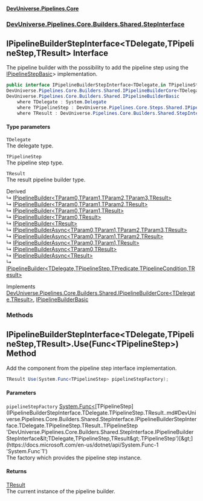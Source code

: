 #### [DevUniverse.Pipelines.Core](Pipelines.md 'Pipelines')
### [DevUniverse.Pipelines.Core.Builders.Shared.StepInterface](Pipelines.md#DevUniverse.Pipelines.Core.Builders.Shared.StepInterface 'DevUniverse.Pipelines.Core.Builders.Shared.StepInterface')
## IPipelineBuilderStepInterface&lt;TDelegate,TPipelineStep,TResult&gt; Interface
The pipeline builder with the possibility to add the pipeline step using the [IPipelineStepBasic](IPipelineStepBasic.md 'DevUniverse.Pipelines.Core.Steps.Shared.IPipelineStepBasic')> implementation.  
```csharp
public interface IPipelineBuilderStepInterface<TDelegate,in TPipelineStep,out TResult> :
DevUniverse.Pipelines.Core.Builders.Shared.IPipelineBuilderCore<TDelegate, TResult>,
DevUniverse.Pipelines.Core.Builders.Shared.IPipelineBuilderBasic
    where TDelegate : System.Delegate
    where TPipelineStep : DevUniverse.Pipelines.Core.Steps.Shared.IPipelineStepBasic
    where TResult : DevUniverse.Pipelines.Core.Builders.Shared.StepInterface.IPipelineBuilderStepInterface<TDelegate, TPipelineStep, TResult>
```
#### Type parameters
<a name='DevUniverse.Pipelines.Core.Builders.Shared.StepInterface.IPipelineBuilderStepInterface.TDelegate.TPipelineStep.TResult..TDelegate'></a>
`TDelegate`  
The delegate type.
  
<a name='DevUniverse.Pipelines.Core.Builders.Shared.StepInterface.IPipelineBuilderStepInterface.TDelegate.TPipelineStep.TResult..TPipelineStep'></a>
`TPipelineStep`  
The pipeline step type.
  
<a name='DevUniverse.Pipelines.Core.Builders.Shared.StepInterface.IPipelineBuilderStepInterface.TDelegate.TPipelineStep.TResult..TResult'></a>
`TResult`  
The result pipeline builder type.
  

Derived  
&#8627; [IPipelineBuilder&lt;TParam0,TParam1,TParam2,TParam3,TResult&gt;](IPipelineBuilder.TParam0.TParam1.TParam2.TParam3.TResult..md 'DevUniverse.Pipelines.Core.Builders.IPipelineBuilder&lt;TParam0,TParam1,TParam2,TParam3,TResult&gt;')  
&#8627; [IPipelineBuilder&lt;TParam0,TParam1,TParam2,TResult&gt;](IPipelineBuilder.TParam0.TParam1.TParam2.TResult..md 'DevUniverse.Pipelines.Core.Builders.IPipelineBuilder&lt;TParam0,TParam1,TParam2,TResult&gt;')  
&#8627; [IPipelineBuilder&lt;TParam0,TParam1,TResult&gt;](IPipelineBuilder.TParam0.TParam1.TResult..md 'DevUniverse.Pipelines.Core.Builders.IPipelineBuilder&lt;TParam0,TParam1,TResult&gt;')  
&#8627; [IPipelineBuilder&lt;TParam0,TResult&gt;](IPipelineBuilder.TParam0.TResult..md 'DevUniverse.Pipelines.Core.Builders.IPipelineBuilder&lt;TParam0,TResult&gt;')  
&#8627; [IPipelineBuilder&lt;TResult&gt;](IPipelineBuilder.TResult..md 'DevUniverse.Pipelines.Core.Builders.IPipelineBuilder&lt;TResult&gt;')  
&#8627; [IPipelineBuilderAsync&lt;TParam0,TParam1,TParam2,TParam3,TResult&gt;](IPipelineBuilderAsync.TParam0.TParam1.TParam2.TParam3.TResult..md 'DevUniverse.Pipelines.Core.Builders.IPipelineBuilderAsync&lt;TParam0,TParam1,TParam2,TParam3,TResult&gt;')  
&#8627; [IPipelineBuilderAsync&lt;TParam0,TParam1,TParam2,TResult&gt;](IPipelineBuilderAsync.TParam0.TParam1.TParam2.TResult..md 'DevUniverse.Pipelines.Core.Builders.IPipelineBuilderAsync&lt;TParam0,TParam1,TParam2,TResult&gt;')  
&#8627; [IPipelineBuilderAsync&lt;TParam0,TParam1,TResult&gt;](IPipelineBuilderAsync.TParam0.TParam1.TResult..md 'DevUniverse.Pipelines.Core.Builders.IPipelineBuilderAsync&lt;TParam0,TParam1,TResult&gt;')  
&#8627; [IPipelineBuilderAsync&lt;TParam0,TResult&gt;](IPipelineBuilderAsync.TParam0.TResult..md 'DevUniverse.Pipelines.Core.Builders.IPipelineBuilderAsync&lt;TParam0,TResult&gt;')  
&#8627; [IPipelineBuilderAsync&lt;TResult&gt;](IPipelineBuilderAsync.TResult..md 'DevUniverse.Pipelines.Core.Builders.IPipelineBuilderAsync&lt;TResult&gt;')  
&#8627; [IPipelineBuilder&lt;TDelegate,TPipelineStep,TPredicate,TPipelineCondition,TResult&gt;](IPipelineBuilder.TDelegate.TPipelineStep.TPredicate.TPipelineCondition.TResult..md 'DevUniverse.Pipelines.Core.Builders.Shared.IPipelineBuilder&lt;TDelegate,TPipelineStep,TPredicate,TPipelineCondition,TResult&gt;')  

Implements [DevUniverse.Pipelines.Core.Builders.Shared.IPipelineBuilderCore&lt;](IPipelineBuilderCore.TDelegate.TResult..md 'DevUniverse.Pipelines.Core.Builders.Shared.IPipelineBuilderCore&lt;TDelegate,TResult&gt;')[TDelegate](IPipelineBuilderStepInterface.TDelegate.TPipelineStep.TResult..md#DevUniverse.Pipelines.Core.Builders.Shared.StepInterface.IPipelineBuilderStepInterface.TDelegate.TPipelineStep.TResult..TDelegate 'DevUniverse.Pipelines.Core.Builders.Shared.StepInterface.IPipelineBuilderStepInterface&lt;TDelegate,TPipelineStep,TResult&gt;.TDelegate')[,](IPipelineBuilderCore.TDelegate.TResult..md 'DevUniverse.Pipelines.Core.Builders.Shared.IPipelineBuilderCore&lt;TDelegate,TResult&gt;')[TResult](IPipelineBuilderStepInterface.TDelegate.TPipelineStep.TResult..md#DevUniverse.Pipelines.Core.Builders.Shared.StepInterface.IPipelineBuilderStepInterface.TDelegate.TPipelineStep.TResult..TResult 'DevUniverse.Pipelines.Core.Builders.Shared.StepInterface.IPipelineBuilderStepInterface&lt;TDelegate,TPipelineStep,TResult&gt;.TResult')[&gt;](IPipelineBuilderCore.TDelegate.TResult..md 'DevUniverse.Pipelines.Core.Builders.Shared.IPipelineBuilderCore&lt;TDelegate,TResult&gt;'), [IPipelineBuilderBasic](IPipelineBuilderBasic.md 'DevUniverse.Pipelines.Core.Builders.Shared.IPipelineBuilderBasic')  
### Methods
<a name='DevUniverse.Pipelines.Core.Builders.Shared.StepInterface.IPipelineBuilderStepInterface.TDelegate.TPipelineStep.TResult..Use(System.Func.TPipelineStep.)'></a>
## IPipelineBuilderStepInterface&lt;TDelegate,TPipelineStep,TResult&gt;.Use(Func&lt;TPipelineStep&gt;) Method
Add the component from the pipeline step interface implementation.  
```csharp
TResult Use(System.Func<TPipelineStep> pipelineStepFactory);
```
#### Parameters
<a name='DevUniverse.Pipelines.Core.Builders.Shared.StepInterface.IPipelineBuilderStepInterface.TDelegate.TPipelineStep.TResult..Use(System.Func.TPipelineStep.).pipelineStepFactory'></a>
`pipelineStepFactory` [System.Func&lt;](https://docs.microsoft.com/en-us/dotnet/api/System.Func-1 'System.Func`1')[TPipelineStep](IPipelineBuilderStepInterface.TDelegate.TPipelineStep.TResult..md#DevUniverse.Pipelines.Core.Builders.Shared.StepInterface.IPipelineBuilderStepInterface.TDelegate.TPipelineStep.TResult..TPipelineStep 'DevUniverse.Pipelines.Core.Builders.Shared.StepInterface.IPipelineBuilderStepInterface&lt;TDelegate,TPipelineStep,TResult&gt;.TPipelineStep')[&gt;](https://docs.microsoft.com/en-us/dotnet/api/System.Func-1 'System.Func`1')  
The factory which provides the pipeline step instance.
  
#### Returns
[TResult](IPipelineBuilderStepInterface.TDelegate.TPipelineStep.TResult..md#DevUniverse.Pipelines.Core.Builders.Shared.StepInterface.IPipelineBuilderStepInterface.TDelegate.TPipelineStep.TResult..TResult 'DevUniverse.Pipelines.Core.Builders.Shared.StepInterface.IPipelineBuilderStepInterface&lt;TDelegate,TPipelineStep,TResult&gt;.TResult')  
The current instance of the pipeline builder.
  
